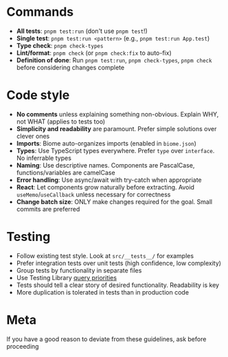 # Commands

- **All tests**: `pnpm test:run` (don't use `pnpm test`!)
- **Single test**: `pnpm test:run <pattern>` (e.g., `pnpm test:run App.test`)
- **Type check**: `pnpm check-types`
- **Lint/format**: `pnpm check` (or `pnpm check:fix` to auto-fix)
- **Definition of done**: Run `pnpm test:run`, `pnpm check-types`, `pnpm check` before considering changes complete

# Code style

- **No comments** unless explaining something non-obvious. Explain WHY, not WHAT (applies to tests too)
- **Simplicity and readability** are paramount. Prefer simple solutions over clever ones
- **Imports**: Biome auto-organizes imports (enabled in `biome.json`)
- **Types**: Use TypeScript types everywhere. Prefer `type` over `interface`. No inferrable types
- **Naming**: Use descriptive names. Components are PascalCase, functions/variables are camelCase
- **Error handling**: Use async/await with try-catch when appropriate
- **React**: Let components grow naturally before extracting. Avoid `useMemo`/`useCallback` unless necessary for correctness
- **Change batch size**: ONLY make changes required for the goal. Small commits are preferred

# Testing

- Follow existing test style. Look at `src/__tests__/` for examples
- Prefer integration tests over unit tests (high confidence, low complexity)
- Group tests by functionality in separate files
- Use Testing Library [query priorities](https://testing-library.com/docs/queries/about/#priority)
- Tests should tell a clear story of desired functionality. Readability is key
- More duplication is tolerated in tests than in production code

# Meta

If you have a good reason to deviate from these guidelines, ask before proceeding
